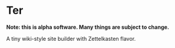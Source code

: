 # Ter

<strong>Note: this is alpha software. Many things are subject to
change.</strong>

A tiny wiki-style site builder with Zettelkasten flavor.
